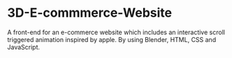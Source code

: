 # 3D-E-commmerce-Website
A front-end for an e-commerce website which includes an interactive scroll triggered animation inspired by apple. By using Blender, HTML, CSS and JavaScript.
